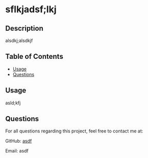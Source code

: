 
# sflkjadsf;lkj
## Description
alsdkj;alsdkjf

## Table of Contents
* [Usage](#usage)
* [Questions](#questions)

  

## Usage
asld;kfj







## Questions
For all questions regarding this project, feel free to contact me at:

GitHub: [asdf](https://github.com/asdf)

Email: asdf
